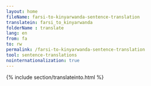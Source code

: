 ```yaml
---
layout: home
fileName: farsi-to-kinyarwanda-sentence-translation
translatein: farsi_to_kinyarwanda
folderName : translate
lang: en
from: fa
to: rw
permalink: /farsi-to-kinyarwanda-sentence-translation
tool: sentence-translations
nointernationalization: true
---
```

{% include section/translateinto.html %}
